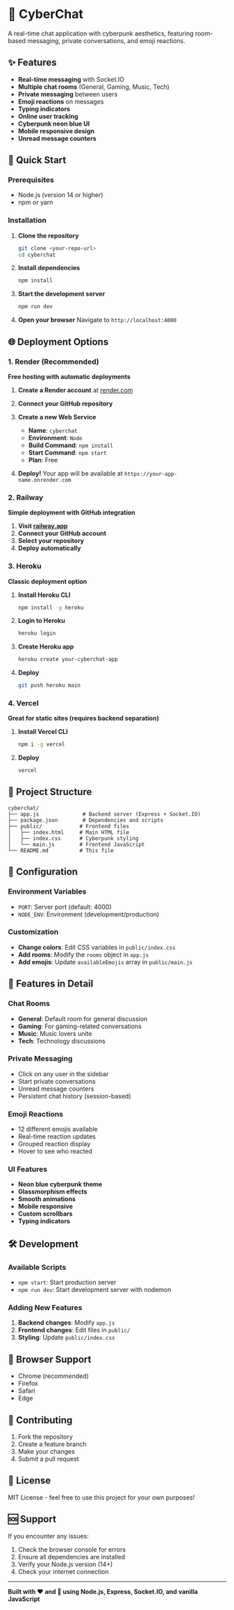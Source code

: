 # 💙 CyberChat

A real-time chat application with cyberpunk aesthetics, featuring room-based messaging, private conversations, and emoji reactions.

## ✨ Features

- **Real-time messaging** with Socket.IO
- **Multiple chat rooms** (General, Gaming, Music, Tech)
- **Private messaging** between users
- **Emoji reactions** on messages
- **Typing indicators**
- **Online user tracking**
- **Cyberpunk neon blue UI**
- **Mobile responsive design**
- **Unread message counters**

## 🚀 Quick Start

### Prerequisites
- Node.js (version 14 or higher)
- npm or yarn

### Installation

1. **Clone the repository**
   ```bash
   git clone <your-repo-url>
   cd cyberchat
   ```

2. **Install dependencies**
   ```bash
   npm install
   ```

3. **Start the development server**
   ```bash
   npm run dev
   ```

4. **Open your browser**
   Navigate to `http://localhost:4000`

## 🌐 Deployment Options

### 1. Render (Recommended)

**Free hosting with automatic deployments**

1. **Create a Render account** at [render.com](https://render.com)

2. **Connect your GitHub repository**

3. **Create a new Web Service**
   - **Name**: `cyberchat`
   - **Environment**: `Node`
   - **Build Command**: `npm install`
   - **Start Command**: `npm start`
   - **Plan**: Free

4. **Deploy!** Your app will be available at `https://your-app-name.onrender.com`

### 2. Railway

**Simple deployment with GitHub integration**

1. **Visit [railway.app](https://railway.app)**
2. **Connect your GitHub account**
3. **Select your repository**
4. **Deploy automatically**

### 3. Heroku

**Classic deployment option**

1. **Install Heroku CLI**
   ```bash
   npm install -g heroku
   ```

2. **Login to Heroku**
   ```bash
   heroku login
   ```

3. **Create Heroku app**
   ```bash
   heroku create your-cyberchat-app
   ```

4. **Deploy**
   ```bash
   git push heroku main
   ```

### 4. Vercel

**Great for static sites (requires backend separation)**

1. **Install Vercel CLI**
   ```bash
   npm i -g vercel
   ```

2. **Deploy**
   ```bash
   vercel
   ```

## 📁 Project Structure

```
cyberchat/
├── app.js              # Backend server (Express + Socket.IO)
├── package.json        # Dependencies and scripts
├── public/            # Frontend files
│   ├── index.html     # Main HTML file
│   ├── index.css      # Cyberpunk styling
│   └── main.js        # Frontend JavaScript
└── README.md          # This file
```

## 🔧 Configuration

### Environment Variables

- `PORT`: Server port (default: 4000)
- `NODE_ENV`: Environment (development/production)

### Customization

- **Change colors**: Edit CSS variables in `public/index.css`
- **Add rooms**: Modify the `rooms` object in `app.js`
- **Add emojis**: Update `availableEmojis` array in `public/main.js`

## 🎨 Features in Detail

### Chat Rooms
- **General**: Default room for general discussion
- **Gaming**: For gaming-related conversations
- **Music**: Music lovers unite
- **Tech**: Technology discussions

### Private Messaging
- Click on any user in the sidebar
- Start private conversations
- Unread message counters
- Persistent chat history (session-based)

### Emoji Reactions
- 12 different emojis available
- Real-time reaction updates
- Grouped reaction display
- Hover to see who reacted

### UI Features
- **Neon blue cyberpunk theme**
- **Glassmorphism effects**
- **Smooth animations**
- **Mobile responsive**
- **Custom scrollbars**
- **Typing indicators**

## 🛠️ Development

### Available Scripts

- `npm start`: Start production server
- `npm run dev`: Start development server with nodemon

### Adding New Features

1. **Backend changes**: Modify `app.js`
2. **Frontend changes**: Edit files in `public/`
3. **Styling**: Update `public/index.css`

## 📱 Browser Support

- Chrome (recommended)
- Firefox
- Safari
- Edge

## 🤝 Contributing

1. Fork the repository
2. Create a feature branch
3. Make your changes
4. Submit a pull request

## 📄 License

MIT License - feel free to use this project for your own purposes!

## 🆘 Support

If you encounter any issues:

1. Check the browser console for errors
2. Ensure all dependencies are installed
3. Verify your Node.js version (14+)
4. Check your internet connection

---

**Built with ❤️ and 💙 using Node.js, Express, Socket.IO, and vanilla JavaScript** 